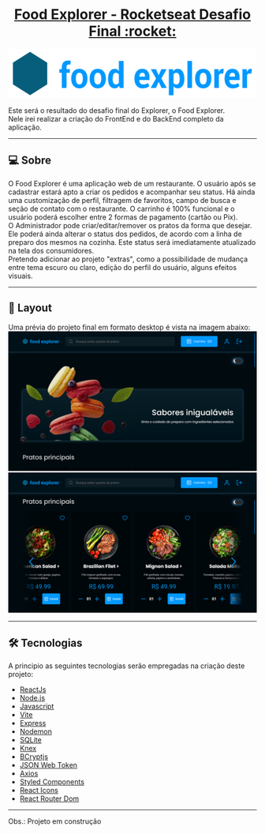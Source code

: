 <p align="center">
  <h1 align="center"><a href="#">Food Explorer - Rocketseat Desafio Final :rocket: </a></h1>
</p>
<p align="center">
  <img width="550" height="99" src="https://github.com/amorimcesar/foodexplorer/blob/main/img/header.png?raw=true">
</p>

Este será o resultado do desafio final do Explorer, o Food Explorer.
<br>
Nele irei realizar a criação do FrontEnd e do BackEnd completo da aplicação.

___

## 💻 Sobre
O Food Explorer é uma aplicação web de um restaurante. O usuário após se cadastrar estará apto a criar os pedidos e acompanhar seu status. Há ainda uma customização de perfil, filtragem de favoritos, campo de busca e seção de contato com o restaurante. O carrinho é 100% funcional e o usuário poderá escolher entre 2 formas de pagamento (cartão ou Pix).
<br>
O Administrador pode criar/editar/remover os pratos da forma que desejar. Ele poderá ainda alterar o status dos pedidos, de acordo com a linha de preparo dos mesmos na cozinha. Este status será imediatamente atualizado na tela dos consumidores.
<br>
Pretendo adicionar ao  projeto "extras", como a possibilidade de mudança entre tema escuro ou claro, edição do perfil do usuário, alguns efeitos visuais.

___

## 🎨 Layout
Uma prévia do projeto final em formato desktop é vista na imagem abaixo:
![IM2](https://github.com/amorimcesar/foodexplorer/blob/main/img/initial_page.png)
![IM2](https://github.com/amorimcesar/foodexplorer/blob/main/img/roll_menu.png)
___

## 🛠 Tecnologias

A principio as seguintes tecnologias serão empregadas na criação deste projeto:

- [ReactJs](https://reactjs.org)
- [Node.js](https://nodejs.org/en/)
- [Javascript](https://developer.mozilla.org/pt-BR/docs/Web/JavaScript)
- [Vite](https://vitejs.dev/)
- [Express](https://expressjs.com)
- [Nodemon](https://nodemon.io/)
- [SQLite](https://www.sqlite.org/index.html)
- [Knex](https://knexjs.org/)
- [BCryptjs](https://www.npmjs.com/package/bcryptjs)
- [JSON Web Token](https://www.npmjs.com/package/jsonwebtoken)
- [Axios](https://www.npmjs.com/package/axios)
- [Styled Components](https://styled-components.com/)
- [React Icons](https://react-icons.github.io/react-icons/)
- [React Router Dom](https://react-icons.github.io/react-icons/)

___
Obs.: Projeto em construção

